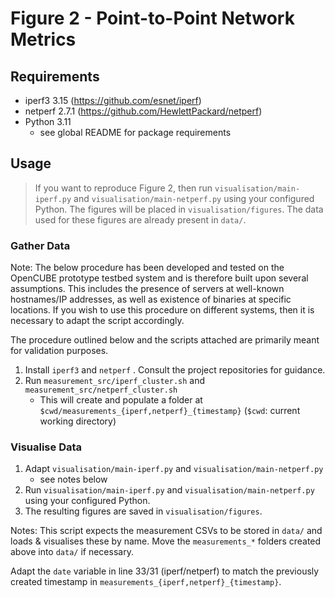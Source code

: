 # Figure 2 - Point-to-Point Network Metrics

## Requirements

- iperf3 3.15 (https://github.com/esnet/iperf)
- netperf 2.7.1 (https://github.com/HewlettPackard/netperf)
- Python 3.11
  - see global README for package requirements

## Usage

> If you want to reproduce Figure 2, then run `visualisation/main-iperf.py` and `visualisation/main-netperf.py` using your configured Python.
> The figures will be placed in `visualisation/figures`.
> The data used for these figures are already present in `data/`.

### Gather Data 

Note: The below procedure has been developed and tested on the OpenCUBE prototype testbed system and is therefore built upon several assumptions.
This includes the presence of servers at well-known hostnames/IP addresses, as well as existence of binaries at specific locations.
If you wish to use this procedure on different systems, then it is necessary to adapt the script accordingly.

The procedure outlined below and the scripts attached are primarily meant for validation purposes.

1. Install `iperf3` and `netperf` . Consult the project repositories for guidance.
2. Run `measurement_src/iperf_cluster.sh` and `measurement_src/netperf_cluster.sh`
    - This will create and populate a folder at `$cwd/measurements_{iperf,netperf}_{timestamp}` (`$cwd`: current working directory)

### Visualise Data

1. Adapt `visualisation/main-iperf.py` and `visualisation/main-netperf.py`
    - see notes below
2. Run `visualisation/main-iperf.py` and `visualisation/main-netperf.py` using your configured Python.
3. The resulting figures are saved in `visualisation/figures`.

Notes:
This script expects the measurement CSVs to be stored in `data/` and loads & visualises these by name.
Move the `measurements_*` folders created above into `data/` if necessary.

Adapt the `date` variable in line 33/31 (iperf/netperf) to match the previously created
timestamp in `measurements_{iperf,netperf}_{timestamp}`.
